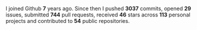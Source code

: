 
I joined Github **7** years ago. Since then I pushed **3037** commits, opened **29** issues, submitted **744** pull requests, received **46** stars across **113** personal projects and contributed to **54** public repositories.
